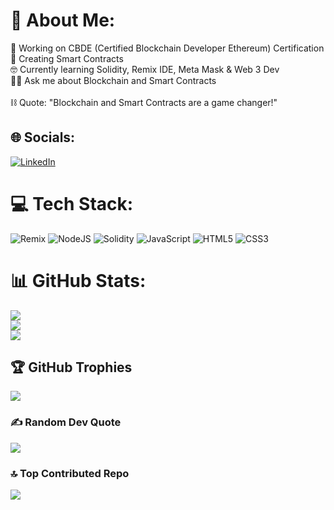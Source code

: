 # 💫 About Me:
🔭 Working on CBDE (Certified Blockchain Developer Ethereum) Certification<br>📜 Creating Smart Contracts<br>🤓 Currently learning Solidity, Remix IDE, Meta Mask & Web 3 Dev<br>🙏🏾 Ask me about Blockchain and Smart Contracts<br><br>⛓️ Quote: "Blockchain and Smart Contracts are a game changer!"<br>


## 🌐 Socials:
[![LinkedIn](https://img.shields.io/badge/LinkedIn-%230077B5.svg?logo=linkedin&logoColor=white)](https://linkedin.com/in/linkedin.com/in/tonita-thompson) 

# 💻 Tech Stack:
![Remix](https://img.shields.io/badge/remix-%23000.svg?style=for-the-badge&logo=remix&logoColor=white) ![NodeJS](https://img.shields.io/badge/node.js-6DA55F?style=for-the-badge&logo=node.js&logoColor=white) ![Solidity](https://img.shields.io/badge/Solidity-%23363636.svg?style=for-the-badge&logo=solidity&logoColor=white) ![JavaScript](https://img.shields.io/badge/javascript-%23323330.svg?style=for-the-badge&logo=javascript&logoColor=%23F7DF1E) ![HTML5](https://img.shields.io/badge/html5-%23E34F26.svg?style=for-the-badge&logo=html5&logoColor=white) ![CSS3](https://img.shields.io/badge/css3-%231572B6.svg?style=for-the-badge&logo=css3&logoColor=white)
# 📊 GitHub Stats:
![](https://github-readme-stats.vercel.app/api?username=Toni-Tech&theme=dark&hide_border=true&include_all_commits=true&count_private=true)<br/>
![](https://github-readme-streak-stats.herokuapp.com/?user=Toni-Tech&theme=dark&hide_border=true)<br/>
![](https://github-readme-stats.vercel.app/api/top-langs/?username=Toni-Tech&theme=dark&hide_border=true&include_all_commits=true&count_private=true&layout=compact)

## 🏆 GitHub Trophies
![](https://github-profile-trophy.vercel.app/?username=Toni-Tech&theme=darkhub&no-frame=false&no-bg=false&margin-w=4)

### ✍️ Random Dev Quote
![](https://quotes-github-readme.vercel.app/api?type=vetical&theme=gruvbox)

### 🔝 Top Contributed Repo
![](https://github-contributor-stats.vercel.app/api?username=Toni-Tech&limit=5&theme=gruvbox&combine_all_yearly_contributions=true)

<!-- Proudly created with GPRM ( https://gprm.itsvg.in ) -->
